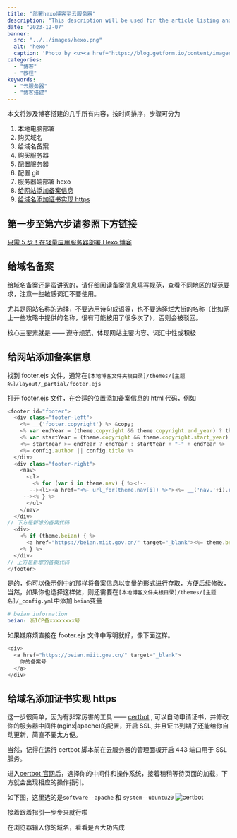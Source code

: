 ```yaml
---
title: "部署hexo博客至云服务器"
description: "This description will be used for the article listing and search results on Google."
date: "2023-12-07"
banner:
  src: "../../images/hexo.png"
  alt: "hexo"
  caption: 'Photo by <u><a href="https://blog.getform.io/content/images/size/w2000/2019/10/hexo-cover-01-800x450-1.png">Hexo</a></u>'
categories:
  - "博客"
  - "教程"
keywords:
  - "云服务器"
  - "博客搭建"
---
```


本文将涉及博客搭建的几乎所有内容，按时间排序，步骤可分为

1. 本地电脑部署
2. 购买域名
3. 给域名备案
4. 购买服务器
5. 配置服务器
6. 配置 git
7. 服务器端部署 hexo
8. [给网站添加备案信息](#给网站添加备案信息)
9. [给域名添加证书实现 https](#给域名添加证书实现https)

## 第一步至第六步请参照下方链接

[只需 5 步！在轻量应用服务器部署 Hexo 博客](https://developer.aliyun.com/article/815625#slide-4)

## 给域名备案

给域名备案还是蛮讲究的，请仔细阅读[备案信息填写规范](https://help.aliyun.com/zh/icp-filing/user-guide/fill-in-the-website-information-2?spm=a2c4g.11186623.4.5.5fd63797dcdUK1&scm=20140722.H_36948._.ID_36948-OR_rec-V_1)，查看不同地区的规范要求，注意一些敏感词汇不要使用。

尤其是网站名称的选择，不要选用诗句成语等，也不要选择烂大街的名称（比如网上一些攻略中提供的名称，很有可能被用了很多次了），否则会被驳回。

核心三要素就是 —— 遵守规范、体现网站主要内容、词汇中性或积极

## 给网站添加备案信息

找到 footer.ejs 文件，通常在`[本地博客文件夹根目录]/themes/[主题名]/layout/_partial/footer.ejs`

打开 footer.ejs 文件，在合适的位置添加备案信息的 html 代码，例如

```js
<footer id="footer">
  <div class="footer-left">
    <%= __('footer.copyright') %> &copy;
    <% var endYear = (theme.copyright && theme.copyright.end_year) ? theme.copyright.end_year : new Date().getFullYear() %>
    <% var startYear = (theme.copyright && theme.copyright.start_year) ? theme.copyright.start_year : new Date().getFullYear() %>
    <%= startYear >= endYear ? endYear : startYear + "-" + endYear %>
    <%= config.author || config.title %>
  </div>
  <div class="footer-right">
    <nav>
      <ul>
        <% for (var i in theme.nav) { %><!--
       --><li><a href="<%- url_for(theme.nav[i]) %>"><%= __('nav.'+i).replace("nav.", "") %></a></li><!--
     --><% } %>
      </ul>
    </nav>
  </div>
// 下方是新增的备案代码
  <div>
    <% if (theme.beian) { %>
      <a href="https://beian.miit.gov.cn/" target="_blank"><%= theme.beian %></a>
    <% } %>
  </div>
// 上方是新增的备案代码
</footer>
```

是的，你可以像示例中的那样将备案信息以变量的形式进行存取，方便后续修改，当然，如果你也选择这样做，则还需要在`[本地博客文件夹根目录]/themes/[主题名]/_config.yml`中添加 `beian`变量

```yaml
# beian information
beian: 浙ICP备xxxxxxxx号
```

如果嫌麻烦直接在 footer.ejs 文件中写明就好，像下面这样。

```js
<div>
  <a href="https://beian.miit.gov.cn/" target="_blank">
    你的备案号
  </a>
</div>
```

## 给域名添加证书实现 https

这一步很简单，因为有非常厉害的工具 —— [certbot](https://certbot.eff.org/) , 可以自动申请证书，并修改你的服务器中间件(nginx|apache)的配置，开启 SSL, 并且证书到期了还能给你自动更新，简直不要太方便。

当然，记得在运行 certbot 脚本前在云服务器的管理面板开启 443 端口用于 SSL 服务。

进入[certbot 官网](https://certbot.eff.org/)后，选择你的中间件和操作系统，接着稍稍等待页面的加载，下方就会出现相应的操作指引。

如下图，这里选的是`software--apache` 和 `system--ubuntu20`
![certbot](/images/certbot.png)

接着跟着指引一步步来就行啦

在浏览器输入你的域名，看看是否大功告成
